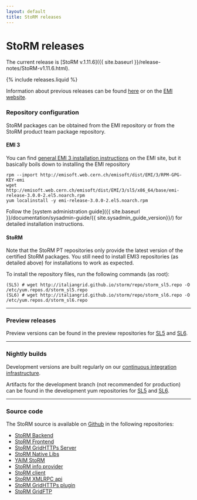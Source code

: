 ```yaml
---
layout: default
title: StoRM releases
---
```


# StoRM releases

The current release is [StoRM v.1.11.6]({{ site.baseurl }}/release-notes/StoRM-v1.11.6.html).

{% include releases.liquid %}

Information about previous releases can be found [here](releases.html) or on the [EMI website](http://www.eu-emi.eu).

### Repository configuration 

StoRM packages can be obtained from the EMI repository or from the StoRM product team package repository.

#### EMI 3 

You can find [general EMI 3 installation instructions](https://twiki.cern.ch/twiki/bin/view/EMI/GenericInstallationConfigurationEMI3) on the EMI site, but it basically boils down to installing the EMI repository

	rpm --import http://emisoft.web.cern.ch/emisoft/dist/EMI/3/RPM-GPG-KEY-emi
	wget http://emisoft.web.cern.ch/emisoft/dist/EMI/3/sl5/x86_64/base/emi-release-3.0.0-2.el5.noarch.rpm
	yum localinstall -y emi-release-3.0.0-2.el5.noarch.rpm

Follow the [system administration guide]({{ site.baseurl }}/documentation/sysadmin-guide/{{ site.sysadmin_guide_version}}/) for detailed installation instructions.

#### StoRM

Note that the StoRM PT repositories only provide the latest version of the certified StoRM packages.
You still need to install EMI3 repositories (as detailed above) for installations to work as expected.

To install the repository files, run the following commands (as root):

    (SL5) # wget http://italiangrid.github.io/storm/repo/storm_sl5.repo -O /etc/yum.repos.d/storm_sl5.repo
    (SL6) # wget http://italiangrid.github.io/storm/repo/storm_sl6.repo -O /etc/yum.repos.d/storm_sl6.repo

---

### Preview releases

Preview versions can be found in the preview repositories for [SL5][preview_repo_sl5] and [SL6][preview_repo_sl6].

---

### Nightly builds

Development versions are built regularly on our [continuous integration infrastructure](http://radiohead.cnaf.infn.it:9999/view/STORM/).

Artifacts for the development branch (not recommended for production) can be found in the development
yum repositories for [SL5][devel_repo_sl5] and [SL6][devel_repo_sl6].

---

### Source code

The StoRM source is available on [Github](https://github.com) in the following repositories:

- [StoRM Backend](https://github.com/italiangrid/storm)
- [StoRM Frontend](https://github.com/italiangrid/storm-frontend)
- [StoRM GridHTTPs Server](https://github.com/italiangrid/storm-gridhttps-server)
- [StoRM Native Libs](https://github.com/italiangrid/storm-native-libs)
- [YAIM StoRM](https://github.com/italiangrid/yaim-storm)
- [StoRM info provider](https://github.com/italiangrid/storm-info-provider)
- [StoRM client](https://github.com/italiangrid/storm-client)
- [StoRM XMLRPC api](https://github.com/italiangrid/storm-xmlrpc-api)
- [StoRM GridHTTPs plugin](https://github.com/italiangrid/storm-gridhttps-plugin)
- [StoRM GridFTP](https://github.com/italiangrid/storm-gridftp-dsi)

[devel_repo_sl5]: {{site.baseurl}}/repo/storm_develop_sl5.repo
[devel_repo_sl6]: {{site.baseurl}}/repo/storm_develop_sl6.repo
[preview_repo_sl5]: {{site.baseurl}}/repo/storm_preview_sl5.repo
[preview_repo_sl6]: {{site.baseurl}}/repo/storm_preview_sl6.repo
